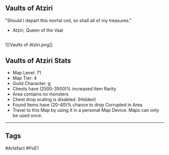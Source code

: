 ## Vaults of Atziri
"Should I depart this mortal coil,
so shall all of my treasures."
- Atziri, Queen of the Vaal
##
![[Vaults of Atziri.png]]
## Vaults of Atziri Stats
- Map Level: 71
- Map Tier: 4
- Guild Character: g
- Chests have (2500-3500)% increased Item Rarity
- Area contains no monsters
- Chest drop scaling is disabled. (Hidden)
- Found Items have (20-40)% chance to drop Corrupted in Area
- Travel to this Map by using it in a personal Map Device. Maps can only be used once.


---
## Tags
#Artefact
#PoE1